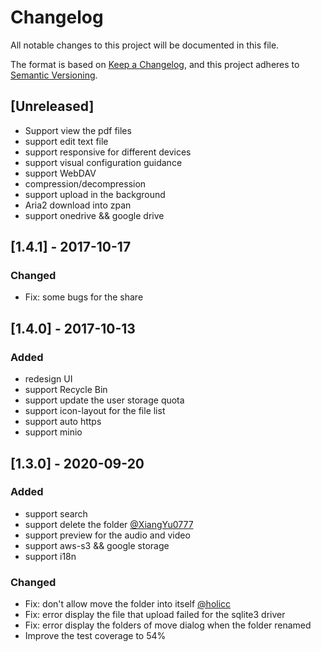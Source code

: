 # Changelog
All notable changes to this project will be documented in this file.

The format is based on [Keep a Changelog](https://keepachangelog.com/en/1.0.0/),
and this project adheres to [Semantic Versioning](https://semver.org/spec/v2.0.0.html).

## [Unreleased]
- Support view the pdf files
- support edit text file
- support responsive for different devices
- support visual configuration guidance
- support WebDAV
- compression/decompression
- support upload in the background
- Aria2 download into zpan
- support onedrive && google drive

## [1.4.1] - 2017-10-17
### Changed
- Fix: some bugs for the share

## [1.4.0] - 2017-10-13
### Added
- redesign UI
- support Recycle Bin
- support update the user storage quota
- support icon-layout for the file list
- support auto https
- support minio


## [1.3.0] - 2020-09-20
### Added
- support search
- support delete the folder [@XiangYu0777](https://github.com/XiangYu0777)
- support preview for the audio and video
- support aws-s3 && google storage
- support i18n


### Changed
- Fix: don't allow move the folder into itself [@holicc](https://github.com/holicc)
- Fix: error display the file that upload failed for the sqlite3 driver
- Fix: error display the folders of move dialog when the folder renamed
- Improve the test coverage to 54%
